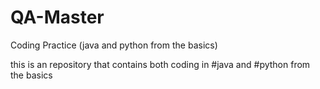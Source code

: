 # QA-Master
Coding Practice (java and python from the basics)

this is an repository that contains both coding in #java and #python from the basics
